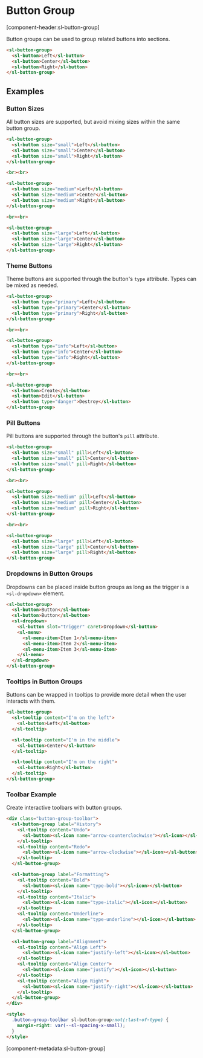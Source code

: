 # Button Group

[component-header:sl-button-group]

Button groups can be used to group related buttons into sections.

```html preview
<sl-button-group>
  <sl-button>Left</sl-button>
  <sl-button>Center</sl-button>
  <sl-button>Right</sl-button>
</sl-button-group>
```

## Examples

### Button Sizes

All button sizes are supported, but avoid mixing sizes within the same button group.

```html preview
<sl-button-group>
  <sl-button size="small">Left</sl-button>
  <sl-button size="small">Center</sl-button>
  <sl-button size="small">Right</sl-button>
</sl-button-group>

<br><br>

<sl-button-group>
  <sl-button size="medium">Left</sl-button>
  <sl-button size="medium">Center</sl-button>
  <sl-button size="medium">Right</sl-button>
</sl-button-group>

<br><br>

<sl-button-group>
  <sl-button size="large">Left</sl-button>
  <sl-button size="large">Center</sl-button>
  <sl-button size="large">Right</sl-button>
</sl-button-group>
```

### Theme Buttons

Theme buttons are supported through the button's `type` attribute. Types can be mixed as needed.

```html preview
<sl-button-group>
  <sl-button type="primary">Left</sl-button>
  <sl-button type="primary">Center</sl-button>
  <sl-button type="primary">Right</sl-button>
</sl-button-group>

<br><br>

<sl-button-group>
  <sl-button type="info">Left</sl-button>
  <sl-button type="info">Center</sl-button>
  <sl-button type="info">Right</sl-button>
</sl-button-group>

<br><br>

<sl-button-group>
  <sl-button>Create</sl-button>
  <sl-button>Edit</sl-button>
  <sl-button type="danger">Destroy</sl-button>
</sl-button-group>
```

### Pill Buttons

Pill buttons are supported through the button's `pill` attribute.

```html preview
<sl-button-group>
  <sl-button size="small" pill>Left</sl-button>
  <sl-button size="small" pill>Center</sl-button>
  <sl-button size="small" pill>Right</sl-button>
</sl-button-group>

<br><br>

<sl-button-group>
  <sl-button size="medium" pill>Left</sl-button>
  <sl-button size="medium" pill>Center</sl-button>
  <sl-button size="medium" pill>Right</sl-button>
</sl-button-group>

<br><br>

<sl-button-group>
  <sl-button size="large" pill>Left</sl-button>
  <sl-button size="large" pill>Center</sl-button>
  <sl-button size="large" pill>Right</sl-button>
</sl-button-group>
```

### Dropdowns in Button Groups

Dropdowns can be placed inside button groups as long as the trigger is a `<sl-dropdown>` element.

```html preview
<sl-button-group> 
  <sl-button>Button</sl-button>
  <sl-button>Button</sl-button>
  <sl-dropdown>
    <sl-button slot="trigger" caret>Dropdown</sl-button>
    <sl-menu>
      <sl-menu-item>Item 1</sl-menu-item>
      <sl-menu-item>Item 2</sl-menu-item>
      <sl-menu-item>Item 3</sl-menu-item>
    </sl-menu>
  </sl-dropdown>
</sl-button-group>
```

### Tooltips in Button Groups

Buttons can be wrapped in tooltips to provide more detail when the user interacts with them.

```html preview
<sl-button-group>
  <sl-tooltip content="I'm on the left">
    <sl-button>Left</sl-button>
  </sl-tooltip>

  <sl-tooltip content="I'm in the middle">
    <sl-button>Center</sl-button>
  </sl-tooltip>

  <sl-tooltip content="I'm on the right">
    <sl-button>Right</sl-button>
  </sl-tooltip>
</sl-button-group>
```

### Toolbar Example

Create interactive toolbars with button groups.

```html preview
<div class="button-group-toolbar">
  <sl-button-group label="History">
    <sl-tooltip content="Undo">
      <sl-button><sl-icon name="arrow-counterclockwise"></sl-icon></sl-button>
    </sl-tooltip>
    <sl-tooltip content="Redo">
      <sl-button><sl-icon name="arrow-clockwise"></sl-icon></sl-button>
    </sl-tooltip>
  </sl-button-group>

  <sl-button-group label="Formatting">
    <sl-tooltip content="Bold">
      <sl-button><sl-icon name="type-bold"></sl-icon></sl-button>
    </sl-tooltip>
    <sl-tooltip content="Italic">
      <sl-button><sl-icon name="type-italic"></sl-icon></sl-button>
    </sl-tooltip>
    <sl-tooltip content="Underline">
      <sl-button><sl-icon name="type-underline"></sl-icon></sl-button>
    </sl-tooltip>
  </sl-button-group>

  <sl-button-group label="Alignment">
    <sl-tooltip content="Align Left">
      <sl-button><sl-icon name="justify-left"></sl-icon></sl-button>
    </sl-tooltip>
    <sl-tooltip content="Align Center">
      <sl-button><sl-icon name="justify"></sl-icon></sl-button>
    </sl-tooltip>
    <sl-tooltip content="Align Right">
      <sl-button><sl-icon name="justify-right"></sl-icon></sl-button>
    </sl-tooltip>
  </sl-button-group>
</div>

<style>
  .button-group-toolbar sl-button-group:not(:last-of-type) {
    margin-right: var(--sl-spacing-x-small);
  }
</style>
```

[component-metadata:sl-button-group]
